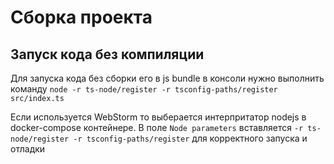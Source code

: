 # Сборка проекта
## Запуск кода без компиляции
Для запуска кода без сборки его в js bundle в консоли нужно выполнить команду `node -r ts-node/register -r tsconfig-paths/register src/index.ts`

Если используется WebStorm то выберается  интерпритатор nodejs в docker-compose контейнере. В поле `Node parameters` вставляется `-r ts-node/register -r tsconfig-paths/register` для корректного запуска и отладки
